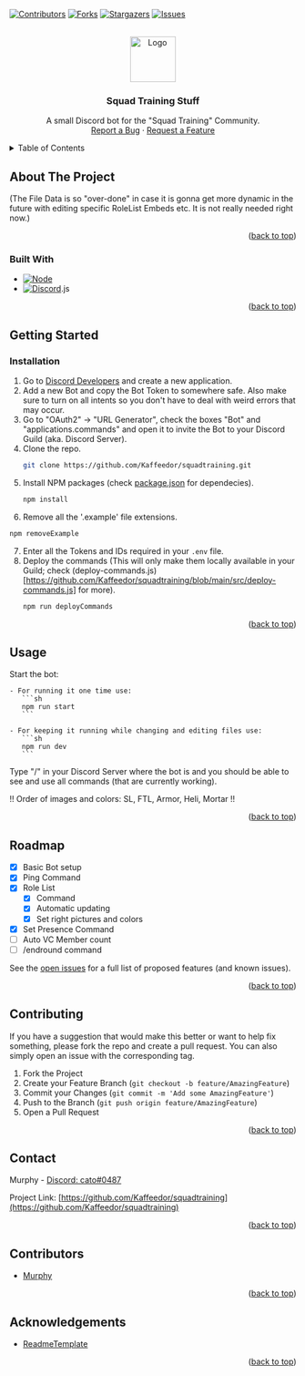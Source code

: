 <a name="readme-top"></a>

[![Contributors][contributors-shield]][contributors-url]
[![Forks][forks-shield]][forks-url]
[![Stargazers][stars-shield]][stars-url]
[![Issues][issues-shield]][issues-url]



<!-- PROJECT LOGO -->
<br />
<div align="center">
  <a href="https://github.com/Kaffeedor/squadtraining">
    <img src="https://cdn.discordapp.com/icons/768599246068514827/0ba13b9c7bc1650133c72db254a8bd36.webp?size=96" alt="Logo" width="80" height="80">
  </a>

<h3 align="center">Squad Training Stuff</h3>

  <p align="center">
    A small Discord bot for the "Squad Training" Community.
    <br />
    <a href="https://github.com/Kaffeedor/squadtraining/issues">Report a Bug</a>
    ·
    <a href="https://github.com/Kaffeedor/squadtraining/issues">Request a Feature</a>
  </p>
</div>



<!-- TABLE OF CONTENTS -->
<details>
  <summary>Table of Contents</summary>
  <ol>
    <li>
      <a href="#about-the-project">About The Project</a>
      <ul>
        <li><a href="#built-with">Built With</a></li>
      </ul>
    </li>
    <li>
      <a href="#getting-started">Getting Started</a>
      <ul>
        <li><a href="#installation">Installation</a></li>
      </ul>
    </li>
    <li><a href="#usage">Usage</a></li>
    <li><a href="#roadmap">Roadmap</a></li>
    <li><a href="#contributing">Contributing</a></li>
    <li><a href="#contact">Contact</a></li>
    <li><a href="#contributors">Contributors</a></li>
    <li><a href="#acknowledgements">Acknowledgements</a></li>
  </ol>
</details>



<!-- ABOUT THE PROJECT -->
## About The Project

(The File Data is so "over-done" in case it is gonna get more dynamic in the future with editing specific RoleList Embeds etc. It is not really needed right now.)

<p align="right">(<a href="#readme-top">back to top</a>)</p>



### Built With

* [![Node][Node.js]][node-url]
* [![Discord][Discord.js]][discord-url].js

<p align="right">(<a href="#readme-top">back to top</a>)</p>



<!-- GETTING STARTED -->
## Getting Started

### Installation

1. Go to [Discord Developers](https://discord.com/developers) and create a new application.
2. Add a  new Bot and copy the Bot Token to somewhere safe. Also make sure to turn on all intents so you don't have to deal with weird errors that may occur.
3. Go to "OAuth2" -> "URL Generator", check the boxes "Bot" and "applications.commands" and open it to invite the Bot to your Discord Guild (aka. Discord Server).
4. Clone the repo.
   ```sh
   git clone https://github.com/Kaffeedor/squadtraining.git
   ```
5. Install NPM packages (check [package.json](https://github.com/Kaffeedor/squadtraining/blob/main/package.json) for dependecies).
   ```sh
   npm install
   ```
6. Remove all the '.example' file extensions.
  ```sh
  npm removeExample
  ```
7. Enter all the Tokens and IDs required in your `.env` file.
8. Deploy the commands (This will only make them locally available in your Guild; check (deploy-commands.js)[https://github.com/Kaffeedor/squadtraining/blob/main/src/deploy-commands.js] for more).
   ```sh
   npm run deployCommands
   ```

<p align="right">(<a href="#readme-top">back to top</a>)</p>



<!-- USAGE EXAMPLES -->
## Usage

Start the bot:

    - For running it one time use:
       ```sh
       npm run start
       ```

    - For keeping it running while changing and editing files use:
       ```sh
       npm run dev
       ```

Type "/" in your Discord Server where the bot is and you should be able to see and use all commands (that are currently working).

!! Order of images and colors: SL, FTL, Armor, Heli, Mortar !!

<p align="right">(<a href="#readme-top">back to top</a>)</p>



<!-- ROADMAP -->
## Roadmap

- [x] Basic Bot setup
- [x] Ping Command
- [x] Role List
    - [x] Command
    - [x] Automatic updating
    - [x] Set right pictures and colors
- [x] Set Presence Command
- [ ] Auto VC Member count
- [ ] /endround command

See the [open issues](https://github.com/Kaffeedor/squadtraining/issues) for a full list of proposed features (and known issues).

<p align="right">(<a href="#readme-top">back to top</a>)</p>



<!-- CONTRIBUTING -->
## Contributing

If you have a suggestion that would make this better or want to help fix something, please fork the repo and create a pull request. You can also simply open an issue with the corresponding tag.

1. Fork the Project
2. Create your Feature Branch (`git checkout -b feature/AmazingFeature`)
3. Commit your Changes (`git commit -m 'Add some AmazingFeature'`)
4. Push to the Branch (`git push origin feature/AmazingFeature`)
5. Open a Pull Request

<p align="right">(<a href="#readme-top">back to top</a>)</p>



<!-- CONTACT -->
## Contact

Murphy - [Discord: cato#0487](https://discordapp.com/users/299231065783009290)

Project Link: [https://github.com/Kaffeedor/squadtraining](https://github.com/Kaffeedor/squadtraining)

<p align="right">(<a href="#readme-top">back to top</a>)</p>



<!-- CONTRIBUTORS -->
## Contributors

* [Murphy](https://github.com/Kaffeedor)

<p align="right">(<a href="#readme-top">back to top</a>)</p>



<!-- ACKNOWLEDGEMENTS -->
## Acknowledgements

* [ReadmeTemplate](https://github.com/othneildrew/Best-README-Template)

<p align="right">(<a href="#readme-top">back to top</a>)</p>



<!-- MARKDOWN LINKS & IMAGES -->
[contributors-shield]: https://img.shields.io/github/contributors/Kaffeedor/squadtraining.svg?style=for-the-badge
[contributors-url]: https://github.com/Kaffeedor/squadtraining/graphs/contributors
[forks-shield]: https://img.shields.io/github/forks/Kaffeedor/squadtraining.svg?style=for-the-badge
[forks-url]: https://github.com/Kaffeedor/squadtraining/network/members
[stars-shield]: https://img.shields.io/github/stars/Kaffeedor/squadtraining.svg?style=for-the-badge
[stars-url]: https://github.com/Kaffeedor/squadtraining/stargazers
[issues-shield]: https://img.shields.io/github/issues/Kaffeedor/squadtraining.svg?style=for-the-badge
[issues-url]: https://github.com/Kaffeedor/squadtraining/issues
[Node.js]: https://img.shields.io/badge/node.js-000000?style=for-the-badge&logo=nodedotjs&logoColor=white
[Node-url]: https://nodejs.org/en
[Discord.js]: https://img.shields.io/badge/discord-000000?style=for-the-badge&logo=discord&logoColor=white
[discord-url]: https://discord.js.org/
